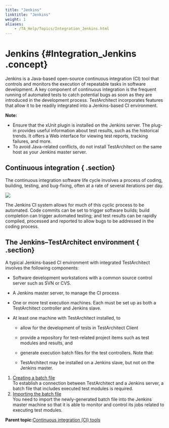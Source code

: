 ```yaml
--- 
title: "Jenkins"
linktitle: "Jenkins"
weight: 1
aliases: 
    - /TA_Help/Topics/Integration_Jenkins.html
---
```

# Jenkins {#Integration_Jenkins .concept}

Jenkins is a Java-based open-source continuous integration \(CI\) tool that controls and monitors the execution of repeatable tasks in software development. A key component of continuous integration is the frequent running of automated tests to catch potential bugs as soon as they are introduced in the development process. TestArchitect incorporates features that allow it to be readily integrated into a Jenkins-based CI environment.

**Note:**

-   Ensure that the xUnit plugin is installed on the Jenkins server. The plug-in provides useful information about test results, such as the historical trends. It offers a Web interface for viewing test reports, tracking failures, and more.
-   To avoid Java-related conflicts, do not install TestArchitect on the same host as your Jenkins master server.

## Continuous integration { .section}

The continuous integration software life cycle involves a process of coding, building, testing, and bug-fixing, often at a rate of several iterations per day.

![](../Images/ci.software_life_cycle.png)

The Jenkins CI system allows for much of this cyclic process to be automated. Code commits can be set to trigger software builds; build completion can trigger automated testing; and test results can be rapidly compiled, processed and reported to allow bugs to be addressed in the coding process.

## The Jenkins–TestArchitect environment { .section}

A typical Jenkins-based CI environment with integrated TestArchitect involves the following components:

-   Software development workstations with a common source control server such as SVN or CVS.
-   A Jenkins master server, to manage the CI process
-   One or more test execution machines. Each must be set up as both a TestArchitect controller and Jenkins slave.
-   At least one machine with TestArchitect installed, to

    -   allow for the development of tests in TestArchitect Client
    -   provide a repository for test-related project items such as test modules and results, and
    -   generate execution batch files for the test controllers.
    Note that:

    -   TestArchitect may be installed on a Jenkins slave, but not on the Jenkins master.

1.  [Creating a batch file](../../TA_Help/Topics/Integration_Jenkins_create_batch_file.html)  
To establish a connection between TestArchitect and a Jenkins server, a batch file that includes executed test modules is required.
2.  [Importing the batch file](../../TA_Help/Topics/Integration_Jenkins_import.html)  
You need to import the newly-generated batch file into the Jenkins master machine so that it is able to monitor and control its jobs related to executing test modules.

**Parent topic:**[Continuous integration \(CI\) tools](../../TA_Help/Topics/Integration_xUnit.html)

